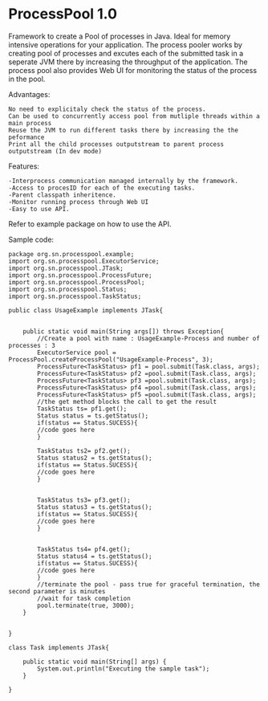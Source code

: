 # ProcessPool 1.0

Framework to create a Pool of processes in Java. Ideal for memory intensive operations for your application. 
The process pooler works by creating pool of processes and excutes each of the submitted task in a seperate JVM there by increasing the throughput of the application. The process pool also provides Web UI for monitoring the status of the process in the pool.

Advantages:

	No need to explicitaly check the status of the process.
	Can be used to concurrently access pool from mutliple threads within a main process
	Reuse the JVM to run different tasks there by increasing the the peformance
	Print all the child processes outputstream to parent process outputstream (In dev mode)


Features:

	-Interprocess communication managed internally by the framework.
	-Access to procesID for each of the executing tasks.
	-Parent classpath inheritence.
	-Monitor running process through Web UI
	-Easy to use API.


Refer to example package on how to use the API.

Sample code:

	package org.sn.processpool.example;
	import org.sn.processpool.ExecutorService;
	import org.sn.processpool.JTask;
	import org.sn.processpool.ProcessFuture;
	import org.sn.processpool.ProcessPool;
	import org.sn.processpool.Status;
	import org.sn.processpool.TaskStatus;

	public class UsageExample implements JTask{

	
		public static void main(String args[]) throws Exception{
			//Create a pool with name : UsageExample-Process and number of processes : 3
			ExecutorService pool = ProcessPool.createProcessPool("UsageExample-Process", 3);
			ProcessFuture<TaskStatus> pf1 = pool.submit(Task.class, args);
			ProcessFuture<TaskStatus> pf2 =pool.submit(Task.class, args);
			ProcessFuture<TaskStatus> pf3 =pool.submit(Task.class, args);
			ProcessFuture<TaskStatus> pf4 =pool.submit(Task.class, args);
			ProcessFuture<TaskStatus> pf5 =pool.submit(Task.class, args);
			//the get method blocks the call to get the result
			TaskStatus ts= pf1.get();
			Status status = ts.getStatus();
			if(status == Status.SUCESS){
			//code goes here
			}
		
			TaskStatus ts2= pf2.get();
			Status status2 = ts.getStatus();
			if(status == Status.SUCESS){
			//code goes here
			}
		
		
			TaskStatus ts3= pf3.get();
			Status status3 = ts.getStatus();
			if(status == Status.SUCESS){
			//code goes here
			}
		
		
			TaskStatus ts4= pf4.get();
			Status status4 = ts.getStatus();
			if(status == Status.SUCESS){
			//code goes here
			}
			//terminate the pool - pass true for graceful termination, the second parameter is minutes
			//wait for task completion
			pool.terminate(true, 3000);
		}


	}

	class Task implements JTask{

		public static void main(String[] args) {
			System.out.println("Executing the sample task");
		}
	
	}
